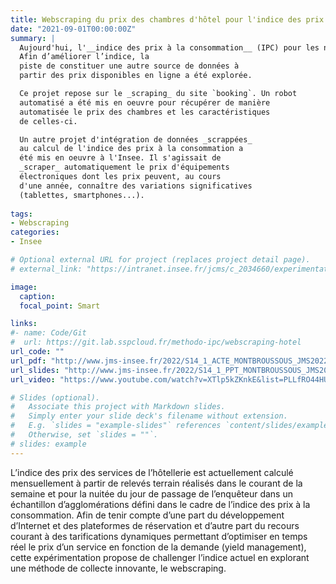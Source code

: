 ```yaml
---
title: Webscraping du prix des chambres d'hôtel pour l'indice des prix à la consommation
date: "2021-09-01T00:00:00Z"
summary: |
  Aujourd'hui, l'__indice des prix à la consommation__ (IPC) pour les nuitées hôtelières est constitué à partir de relevés effectués sur le terrain. 
  Afin d’améliorer l’indice, la 
  piste de constituer une autre source de données à
  partir des prix disponibles en ligne a été explorée.

  Ce projet repose sur le _scraping_ du site `booking`. Un robot 
  automatisé a été mis en oeuvre pour récupérer de manière
  automatisée le prix des chambres et les caractéristiques
  de celles-ci.

  Un autre projet d'intégration de données _scrappées_
  au calcul de l'indice des prix à la consommation a
  été mis en oeuvre à l'Insee. Il s'agissait de
  _scraper_ automatiquement le prix d'équipements
  électroniques dont les prix peuvent, au cours
  d'une année, connaître des variations significatives
  (tablettes, smartphones...).
 
tags:
- Webscraping
categories:
- Insee

# Optional external URL for project (replaces project detail page).
# external_link: "https://intranet.insee.fr/jcms/c_2034660/experimentations"

image:
  caption: 
  focal_point: Smart

links:
#- name: Code/Git
#  url: https://git.lab.sspcloud.fr/methodo-ipc/webscraping-hotel
url_code: ""
url_pdf: "http://www.jms-insee.fr/2022/S14_1_ACTE_MONTBROUSSOUS_JMS2022.pdf"
url_slides: "http://www.jms-insee.fr/2022/S14_1_PPT_MONTBROUSSOUS_JMS2022.pdf"
url_video: "https://www.youtube.com/watch?v=XTlp5kZKnkE&list=PLLfRO44HULrmKfqW5leuf9a2y-8WDATnx&index=15"

# Slides (optional).
#   Associate this project with Markdown slides.
#   Simply enter your slide deck's filename without extension.
#   E.g. `slides = "example-slides"` references `content/slides/example-slides.md`.
#   Otherwise, set `slides = ""`.
# slides: example
---
```


L’indice des prix des services de l’hôtellerie est actuellement calculé mensuellement à partir de relevés terrain réalisés dans le courant de la semaine et pour la nuitée du jour de passage de l’enquêteur dans un échantillon d’agglomérations défini dans le cadre de l’indice des prix à la consommation. Afin de tenir compte d’une part du développement d’Internet et des plateformes de réservation et d’autre part du recours courant à des tarifications dynamiques permettant d’optimiser en temps réel le prix d’un service en fonction de la demande (yield management), cette expérimentation propose de challenger l’indice actuel en explorant une méthode de collecte innovante, le webscraping.
